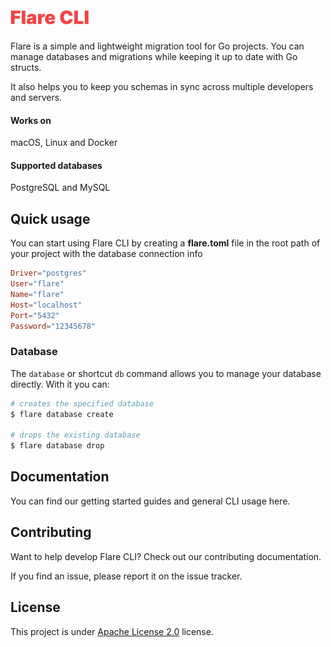 <h1><img width="125" src="assets/logo.png"></h1>

Flare is a simple and lightweight migration tool for Go projects. You can manage databases and migrations while keeping it up to date with Go structs.

It also helps you to keep you schemas in sync across multiple developers and servers.

#### Works on
macOS, Linux and Docker

#### Supported databases
PostgreSQL and MySQL

## Quick usage
You can start using Flare CLI by creating a **flare.toml** file in the root path of your project with the database connection info

```toml
Driver="postgres"
User="flare"
Name="flare"
Host="localhost"
Port="5432"
Password="12345678"
```

### Database
The `database` or shortcut `db` command allows you to manage your database directly. With it you can:

```bash
# creates the specified database
$ flare database create

# drops the existing database
$ flare database drop
```

## Documentation
You can find our getting started guides and general CLI usage here.

## Contributing
Want to help develop Flare CLI? Check out our contributing documentation.

If you find an issue, please report it on the issue tracker.

## License
This project is under [Apache License 2.0](https://github.com/ecorreiax/flare/blob/main/LICENSE) license.